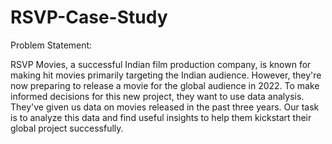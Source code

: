 # RSVP-Case-Study


Problem Statement:

RSVP Movies, a successful Indian film production company, is known for making hit movies primarily targeting the Indian audience. However, they're now preparing to release a movie for the global audience in 2022. To make informed decisions for this new project, they want to use data analysis. They've given us data on movies released in the past three years. Our task is to analyze this data and find useful insights to help them kickstart their global project successfully.
